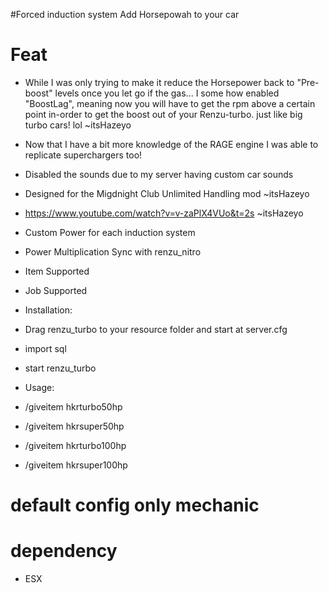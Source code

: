 #Forced induction system
Add Horsepowah to your car

# Feat
- While I was only trying to make it reduce the Horsepower back to "Pre-boost" levels once you let go if the gas... I some how enabled "BoostLag", meaning now you will     have to get the rpm above a certain point in-order to get the boost out of your Renzu-turbo. just like big turbo cars! lol ~itsHazeyo
- Now that I have a bit more knowledge of the RAGE engine I was able to replicate superchargers too!
- Disabled the sounds due to my server having custom car sounds
- Designed for the Migdnight Club Unlimited Handling mod ~itsHazeyo
- https://www.youtube.com/watch?v=v-zaPlX4VUo&t=2s ~itsHazeyo

- Custom Power for each induction system
- Power Multiplication Sync with renzu_nitro
- Item Supported
- Job Supported


- Installation:
- Drag renzu_turbo to your resource folder and start at server.cfg
- import sql
- start renzu_turbo
- Usage: 
- /giveitem hkrturbo50hp
- /giveitem hkrsuper50hp
- /giveitem hkrturbo100hp
- /giveitem hkrsuper100hp

# default config only mechanic

# dependency 
- ESX
